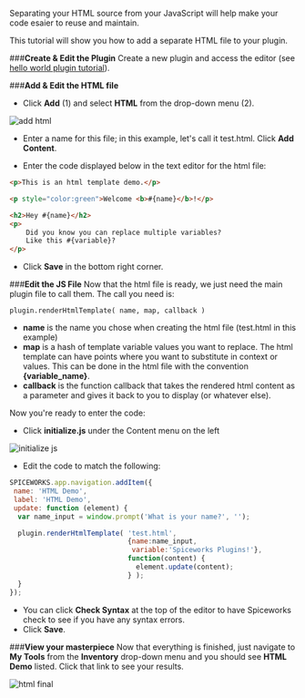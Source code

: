Separating your HTML source from your JavaScript will help make your code esaier to reuse and maintain.

This tutorial will show you how to add a separate HTML file to your plugin.

###**Create & Edit the Plugin**
Create a new plugin and access the editor (see [hello world plugin tutorial](/documentation/plugins/index.html)).

###**Add & Edit the HTML file**
* Click **Add** (1) and select **HTML** from the drop-down menu (2).

![add html](http://static.spiceworks.com/shared/post/0003/0620/add_html_plugin.png)

* Enter a name for this file; in this example, let's call it test.html. Click **Add Content**.


* Enter the code displayed below in the text editor for the html file:

~~~ html
<p>This is an html template demo.</p>

<p style="color:green">Welcome <b>#{name}</b>!</p>

<h2>Hey #{name}</h2>
<p>
    Did you know you can replace multiple variables?
    Like this #{variable}?
</p>
~~~

* Click **Save** in the bottom right corner.

###**Edit the JS File**
Now that the html file is ready, we just need the main plugin file to call them. The call you need is:

~~~
plugin.renderHtmlTemplate( name, map, callback )
~~~

* **name** is the name you chose when creating the html file (test.html in this example)
* **map** is a hash of template variable values you want to replace. The html template can have points where you want to substitute in context or values. This can be done in the html file with the convention **{variable_name}**.
* **callback** is the function callback that takes the rendered html content as a parameter and gives it back to you to display (or whatever else).

Now you're ready to enter the code:

* Click **initialize.js** under the Content menu on the left

![initialize js](http://static.spiceworks.com/shared/post/0003/0623/initialize_js.png)

* Edit the code to match the following:

~~~ javascript
SPICEWORKS.app.navigation.addItem({
 name: 'HTML Demo',
 label: 'HTML Demo',
 update: function (element) {
  var name_input = window.prompt('What is your name?', '');

  plugin.renderHtmlTemplate( 'test.html',
                             {name:name_input,
                              variable:'Spiceworks Plugins!'},
                             function(content) {
                               element.update(content);
                             } );
  }
});
~~~

* You can click **Check Syntax** at the top of the editor to have Spiceworks check to see if you have any syntax errors.
* Click **Save**.

###**View your masterpiece**
Now that everything is finished, just navigate to **My Tools** from the **Inventory** drop-down menu and you should see **HTML Demo** listed. Click that link to see your results.

![html final](http://static.spiceworks.com/shared/post/0003/0624/html_tutorial.png)
